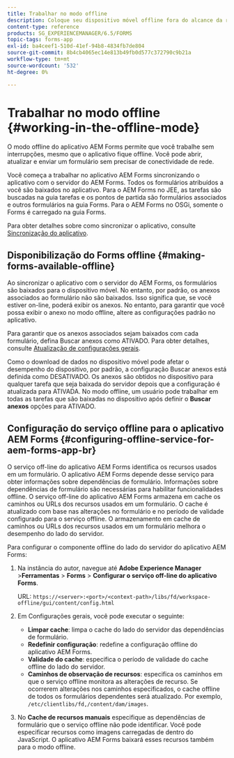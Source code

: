 ```yaml
---
title: Trabalhar no modo offline
description: Coloque seu dispositivo móvel offline fora do alcance da rede AEM Forms ou em um modo totalmente offline e trabalhe no aplicativo AEM Forms
content-type: reference
products: SG_EXPERIENCEMANAGER/6.5/FORMS
topic-tags: forms-app
exl-id: ba4ceef1-510d-41ef-94b8-4834fb7de804
source-git-commit: 8b4cb4065ec14e813b49fb0d577c372790c9b21a
workflow-type: tm+mt
source-wordcount: '532'
ht-degree: 0%

---
```


# Trabalhar no modo offline {#working-in-the-offline-mode}

O modo offline do aplicativo AEM Forms permite que você trabalhe sem interrupções, mesmo que o aplicativo fique offline. Você pode abrir, atualizar e enviar um formulário sem precisar de conectividade de rede.

Você começa a trabalhar no aplicativo AEM Forms sincronizando o aplicativo com o servidor do AEM Forms. Todos os formulários atribuídos a você são baixados no aplicativo. Para o AEM Forms no JEE, as tarefas são buscadas na guia tarefas e os pontos de partida são formulários associados e outros formulários na guia Forms. Para o AEM Forms no OSGi, somente o Forms é carregado na guia Forms.

Para obter detalhes sobre como sincronizar o aplicativo, consulte [Sincronização do aplicativo](/help/forms/using/sync-app.md).

## Disponibilização do Forms offline {#making-forms-available-offline}

Ao sincronizar o aplicativo com o servidor do AEM Forms, os formulários são baixados para o dispositivo móvel. No entanto, por padrão, os anexos associados ao formulário não são baixados. Isso significa que, se você estiver on-line, poderá exibir os anexos. No entanto, para garantir que você possa exibir o anexo no modo offline, altere as configurações padrão no aplicativo.

Para garantir que os anexos associados sejam baixados com cada formulário, defina Buscar anexos como ATIVADO. Para obter detalhes, consulte [Atualização de configurações gerais](/help/forms/using/update-general-settings.md).

Como o download de dados no dispositivo móvel pode afetar o desempenho do dispositivo, por padrão, a configuração Buscar anexos está definida como DESATIVADO. Os anexos são obtidos no dispositivo para qualquer tarefa que seja baixada do servidor depois que a configuração é atualizada para ATIVADA. No modo offline, um usuário pode trabalhar em todas as tarefas que são baixadas no dispositivo após definir o **Buscar anexos** opções para ATIVADO.

## Configuração do serviço offline para o aplicativo AEM Forms {#configuring-offline-service-for-aem-forms-app-br}

O serviço off-line do aplicativo AEM Forms identifica os recursos usados em um formulário. O aplicativo AEM Forms depende desse serviço para obter informações sobre dependências de formulário. Informações sobre dependências de formulário são necessárias para habilitar funcionalidades offline. O serviço off-line do aplicativo AEM Forms armazena em cache os caminhos ou URLs dos recursos usados em um formulário. O cache é atualizado com base nas alterações no formulário e no período de validade configurado para o serviço offline. O armazenamento em cache de caminhos ou URLs dos recursos usados em um formulário melhora o desempenho do lado do servidor.

Para configurar o componente offline do lado do servidor do aplicativo AEM Forms:

1. Na instância do autor, navegue até **Adobe Experience Manager** >**Ferramentas** > **Forms** > **Configurar o serviço off-line do aplicativo Forms**.

   URL: `https://<server>:<port>/<context-path>/libs/fd/workspace-offline/gui/content/config.html`

1. Em Configurações gerais, você pode executar o seguinte:

   * **Limpar cache**: limpa o cache do lado do servidor das dependências de formulário.
   * **Redefinir configuração**: redefine a configuração offline do aplicativo AEM Forms.
   * **Validade do cache**: especifica o período de validade do cache offline do lado do servidor.
   * **Caminhos de observação de recursos**: especifica os caminhos em que o serviço offline monitora as alterações de recurso. Se ocorrerem alterações nos caminhos especificados, o cache offline de todos os formulários dependentes será atualizado. Por exemplo, `/etc/clientlibs/fd,/content/dam/images`.

1. No **Cache de recursos manuais** especifique as dependências de formulário que o serviço offline não pode identificar. Você pode especificar recursos como imagens carregadas de dentro do JavaScript. O aplicativo AEM Forms baixará esses recursos também para o modo offline.
